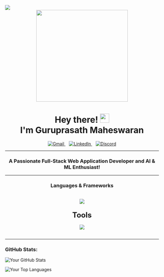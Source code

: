 <a href="https://visitcount.itsvg.in">
  <img src="https://visitcount.itsvg.in/api?id=kira-03&label=Profile%20Views&color=0&icon=0&pretty=false" />
</a>
<div id="header" align="center">
  <img src="https://media.tenor.com/cX92mi1p-NYAAAAM/coding-anime.gif" width="300" />
</div>


<div align="center">
  <h1>Hey there! <img src="https://media.giphy.com/media/hvRJCLFzcasrR4ia7z/giphy.gif" width="30px"/><br>I'm Guruprasath Maheswaran</h1>
  <a href="mailto:guruprasathmaheswaran.07@gmail.com">
    <img src="https://skillicons.dev/icons?i=gmail" alt="Gmail" />
  </a>&nbsp;&nbsp;
  <a href="https://www.linkedin.com/in/guruprasath-maheswaran-702634305/">
    <img src="https://skillicons.dev/icons?i=linkedin" alt="LinkedIn" />
  </a>&nbsp;&nbsp;
  <a href="https://discord.com/users/guru7186">
    <img src="https://skillicons.dev/icons?i=discord" alt="Discord" />
  </a>
  <hr>
</div>

<h3 align="center">A Passionate Full-Stack Web Application Developer and AI & ML Enthusiast!</h3>

<hr>

<h3 align="center"><strong>Languages & Frameworks</strong></h3>
<br/>
<div align="center">
  <img src="https://skillicons.dev/icons?i=python,cpp,haskell,html,css,javascript,bootstrap,react,nodejs,express,nextjs,tailwind,mongodb,sklearn,pytorch,&perline=8" />
</div>

<h3 align="center"><strong style="font-size: 24px;">Tools</strong></h3>
<div align="center">
  <img src="https://skillicons.dev/icons?i=autocad,codepen,vscode,eclipse,git,github,postman,azure,docker,tensorflow,anaconda,unity,blender,notion,latex&perline=8" />
</div>

<br/>
<hr/>


### GitHub Stats:

![Your GitHub Stats](https://github-readme-stats.vercel.app/api?username=kira-03&show_icons=true&theme=react)

![Your Top Languages](https://github-readme-stats.vercel.app/api/top-langs/?username=kira-03&layout=compact&theme=react)
